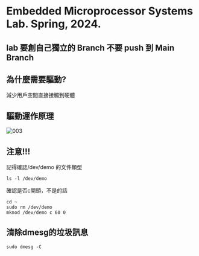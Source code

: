 # Embedded Microprocessor Systems Lab. Spring, 2024.
## lab  要創自己獨立的 Branch 不要 push 到 Main Branch 


## 為什麼需要驅動?

減少用戶空間直接接觸到硬體

 ## 驅動運作原理
 
![003](https://github.com/ntut-Tu/Embedded-Microprocessor-Systems-Lab.-Spring-2024./assets/160988691/fd0170dc-265c-4ee1-aa7f-0c9c49e11c42)

## 注意!!!

記得確認/dev/demo  的文件類型

    ls -l /dev/demo

確認是否c開頭，不是的話

    cd ~
    sudo rm /dev/demo
    mknod /dev/demo c 60 0
   
## 清除dmesg的垃圾訊息

    sudo dmesg -C
